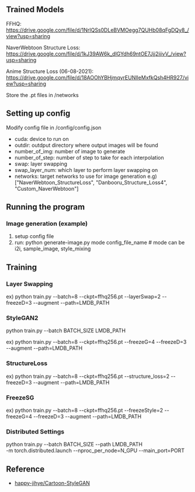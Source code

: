 ## Trained Models

FFHQ: https://drive.google.com/file/d/1NrIQSs0DLeBVMOegg7QUHb08qFgDQy8_/view?usp=sharing

NaverWebtoon Structure Loss: https://drive.google.com/file/d/1kJ39AW6k_dlGYdh69ntOE7Jjj2ijivV_/view?usp=sharing

Anime Structure Loss (06-08-2021): https://drive.google.com/file/d/18AOOhYBHjmqyrEUNlIeMxfkQsh4HR927/view?usp=sharing

Store the .pt files in /networks

## Setting up config

Modify config file in /config/config.json
- cuda: device to run on
- outdir: outdput directory where output images will be found
- number_of_img: number of image to generate
- number_of_step: number of step to take for each interpolation
- swap: layer swapping
- swap_layer_num: which layer to perform layer swapping on
- networks: target networks to use for image generation
e.g) ["NaverWebtoon_StructureLoss", "Danbooru_Structure_Loss4", "Custom_NaverWebtoon"]


## Running the program

### Image generation (example)
1) setup config file
2) run: python generate-image.py mode config_file_name # mode can be i2i, sample_image, style_mixing


## Training

### Layer Swapping
ex) python train.py --batch=8 --ckpt=ffhq256.pt --layerSwap=2 --freezeD=3 --augment --path=LMDB_PATH

### StyleGAN2
python train.py --batch BATCH_SIZE LMDB_PATH

ex) python train.py --batch=8 --ckpt=ffhq256.pt --freezeG=4 --freezeD=3 --augment --path=LMDB_PATH

### StructureLoss
ex) python train.py --batch=8 --ckpt=ffhq256.pt --structure_loss=2 --freezeD=3 --augment --path=LMDB_PATH

### FreezeSG
ex) python train.py --batch=8 --ckpt=ffhq256.pt --freezeStyle=2 --freezeG=4 --freezeD=3 --augment --path=LMDB_PATH


### Distributed Settings
python train.py --batch BATCH_SIZE --path LMDB_PATH \
    -m torch.distributed.launch --nproc_per_node=N_GPU --main_port=PORT


## Reference

- [happy-jihye/Cartoon-StyleGAN](https://github.com/happy-jihye/Cartoon-StyleGAN)
